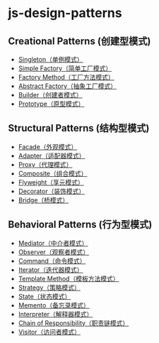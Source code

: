 # js-design-patterns

## Creational Patterns (创建型模式)
* [Singleton（单例模式）]()
* [Simple Factory（简单工厂模式）]()
* [Factory Method（工厂方法模式）]()
* [Abstract Factory（抽象工厂模式）]()
* [Builder（创建者模式）]()
* [Prototype（原型模式）]()

## Structural Patterns (结构型模式)
* [Facade（外观模式）]()
* [Adapter（适配器模式）]()
* [Proxy（代理模式）]()
* [Composite（组合模式）]()
* [Flyweight（享元模式）]()
* [Decorator（装饰模式）]()
* [Bridge（桥模式）]()

## Behavioral Patterns (行为型模式)

* [Mediator（中介者模式）]()
* [Observer（观察者模式）]()
* [Command（命令模式）]()
* [Iterator（迭代器模式）]()
* [Template Method（模板方法模式）]()
* [Strategy（策略模式）]()
* [State（状态模式）]()
* [Memento（备忘录模式）]()
* [Interpreter（解释器模式）]()
* [Chain of Responsibility（职责链模式）]()
* [Visitor（访问者模式）]()
